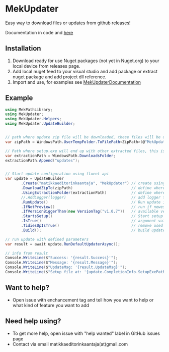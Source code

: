 # MekUpdater
 Easy way to download files or updates from github releases!  
 
 Documentation in code and [here](https://github.com/matikkaeditorinkaantaja/MekUpdater/tree/main/MekUpdaterDocumentation)
 
 ## Installation
 1) Download ready for use Nuget packages (not yet in Nuget.org) to your local device from releases page. 
 2) Add local nuget feed to your visual studio and add package or extract nuget package and add project dll reference.
 3) Import and use, for examples see [MekUpdaterDocumentation](https://github.com/matikkaeditorinkaantaja/MekUpdater/tree/main/MekUpdaterDocumentation)

## Example
``` csharp
using MekPathLibrary;
using MekUpdater;
using MekUpdater.Helpers;
using MekUpdater.UpdateBuilder;


// path where update zip file will be downloaded, these files will be deleted if TidiesUp() is called
var zipPath = WindowsPath.UserTempFolder.ToFilePath<ZipPath>(@"MekUpdater\MekUpdater.zip");

// Path where setup.exe will end up with other extracted files, this is the folder where setup will be launched
var extractionPath = WindowsPath.DownloadsFolder;
extractionPath.Append("updates");


// Start update configuration using fluent api 
var update = UpdateBuilder
       .Create("matikkaeditorinkaantaja", "MekUpdater") // create using repository info (repository owner github username and repository name)
       .DownloadZipTo(zipPath)                          // define where update zip file from github will be downloaded
       .UsingExtractionFolder(extractionPath)           // define where files above will be extracted
       //.AddLogger(logger)                             // add logger to follow update progression
       .RunUpdate()                                     // Run update if conditions
       .IfNotPreview()                                  // run if newest available update is not preview
       .IfVersionBiggerThan(new VersionTag("v1.0.7"))   // available version has to be bigger than this
       .StartsSetup()                                   // Start setup argument
       .IsTrue()                                        // argument value
       .TidiesUpIsTrue()                                // remove used cache files 
       .Build();                                        // build update

// run update with defined parameters
var result = await update.RunDefaultUpdaterAsync();     

// info from result
Console.WriteLine($"Success: '{result.Success}'");      
Console.WriteLine($"Message: '{result.Message}'");
Console.WriteLine($"UpdateMsg: '{result.UpdateMsg}'");
Console.WriteLine($"Setup file at: '{update.CompletionInfo.SetupExePath}'");
```

## Want to help?
- Open issue with enchancement tag and tell how you want to help or what kind of feature you want to add 

## Need help using?
- To get more help, open issue with "help wanted" label in GitHub issues page
- Contact via email matikkaeditorinkaantaja(at)gmail.com
